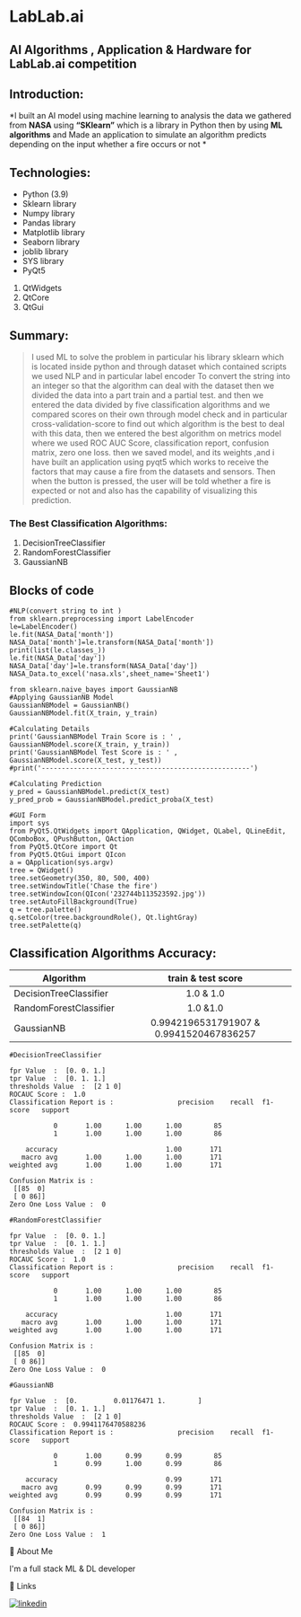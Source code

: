 # LabLab.ai


## AI Algorithms , Application & Hardware for LabLab.ai competition



## Introduction:

*I built an AI model using machine learning to analysis the data we gathered from **NASA** using **“SKlearn”** which is a library in Python then by using **ML algorithms** and Made an application to simulate an algorithm predicts depending on the input whether a fire occurs or not 
*  



## Technologies:



* Python (3.9)
* Sklearn library
* Numpy library
* Pandas library
* Matplotlib library
* Seaborn library
* joblib library
*  SYS library
*  PyQt5
  1. QtWidgets
  1. QtCore
  1. QtGui

## Summary:

> I used ML to solve the problem in particular his library sklearn which is
located inside python and through dataset which contained scripts we used
NLP and in particular label encoder To convert the string into an integer so
that the algorithm can deal with the dataset then we divided the data into a
part train and a partial test. and then we entered the data divided by five
classification algorithms and we compared scores on their own through
model check and in particular cross-validation-score to find out which
algorithm is the best to deal with this data, then we entered the best
algorithm on metrics model where we used ROC AUC Score, classification
report, confusion matrix, zero one loss. then we saved model, and its weights
,and i have built an application using pyqt5  which works to receive the factors that may cause a fire from the datasets and sensors. Then when the button is pressed, the user will be told whether a fire is expected or not and also has the capability of visualizing this prediction.
>
### The Best Classification Algorithms:

1. DecisionTreeClassifier
1. RandomForestClassifier
1. GaussianNB


## Blocks of code

```
#NLP(convert string to int )
from sklearn.preprocessing import LabelEncoder
le=LabelEncoder()
le.fit(NASA_Data['month'])
NASA_Data['month']=le.transform(NASA_Data['month'])
print(list(le.classes_))
le.fit(NASA_Data['day'])
NASA_Data['day']=le.transform(NASA_Data['day'])
NASA_Data.to_excel('nasa.xls',sheet_name='Sheet1')
```
```
from sklearn.naive_bayes import GaussianNB
#Applying GaussianNB Model 
GaussianNBModel = GaussianNB()
GaussianNBModel.fit(X_train, y_train)

#Calculating Details
print('GaussianNBModel Train Score is : ' , GaussianNBModel.score(X_train, y_train))
print('GaussianNBModel Test Score is : ' , GaussianNBModel.score(X_test, y_test))
#print('----------------------------------------------------')

#Calculating Prediction
y_pred = GaussianNBModel.predict(X_test)
y_pred_prob = GaussianNBModel.predict_proba(X_test)

```
```
#GUI Form
import sys
from PyQt5.QtWidgets import QApplication, QWidget, QLabel, QLineEdit, QComboBox, QPushButton, QAction
from PyQt5.QtCore import Qt
from PyQt5.QtGui import QIcon
a = QApplication(sys.argv)
tree = QWidget()
tree.setGeometry(350, 80, 500, 400)
tree.setWindowTitle('Chase the fire')
tree.setWindowIcon(QIcon('232744b113523592.jpg'))
tree.setAutoFillBackground(True)
q = tree.palette()
q.setColor(tree.backgroundRole(), Qt.lightGray)
tree.setPalette(q)

```

## Classification Algorithms Accuracy:

| Algorithm  | train & test score |
| ------------- |:-------------:|
| DecisionTreeClassifier     | 1.0 & 1.0     |
| RandomForestClassifier     | 1.0 &1.0     |
| GaussianNB      | 0.9942196531791907  & 0.9941520467836257     |

```
#DecisionTreeClassifier

fpr Value  :  [0. 0. 1.]
tpr Value  :  [0. 1. 1.]
thresholds Value  :  [2 1 0]
ROCAUC Score :  1.0
Classification Report is :                precision    recall  f1-score   support

           0       1.00      1.00      1.00        85
           1       1.00      1.00      1.00        86

    accuracy                           1.00       171
   macro avg       1.00      1.00      1.00       171
weighted avg       1.00      1.00      1.00       171

Confusion Matrix is : 
 [[85  0]
 [ 0 86]]
Zero One Loss Value :  0
```
```
#RandomForestClassifier

fpr Value  :  [0. 0. 1.]
tpr Value  :  [0. 1. 1.]
thresholds Value  :  [2 1 0]
ROCAUC Score :  1.0
Classification Report is :                precision    recall  f1-score   support

           0       1.00      1.00      1.00        85
           1       1.00      1.00      1.00        86

    accuracy                           1.00       171
   macro avg       1.00      1.00      1.00       171
weighted avg       1.00      1.00      1.00       171

Confusion Matrix is : 
 [[85  0]
 [ 0 86]]
Zero One Loss Value :  0
```

```
#GaussianNB

fpr Value  :  [0.         0.01176471 1.        ]
tpr Value  :  [0. 1. 1.]
thresholds Value  :  [2 1 0]
ROCAUC Score :  0.9941176470588236
Classification Report is :                precision    recall  f1-score   support

           0       1.00      0.99      0.99        85
           1       0.99      1.00      0.99        86

    accuracy                           0.99       171
   macro avg       0.99      0.99      0.99       171
weighted avg       0.99      0.99      0.99       171

Confusion Matrix is : 
 [[84  1]
 [ 0 86]]
Zero One Loss Value :  1

```

🚀 About Me

I'm a full stack ML & DL developer

🔗 Links

[![linkedin](https://img.shields.io/badge/linkedin-0A66C2?style=for-the-badge&logo=linkedin&logoColor=white)](https://www.linkedin.com/in/dina-mohammed-b695aa216/)
